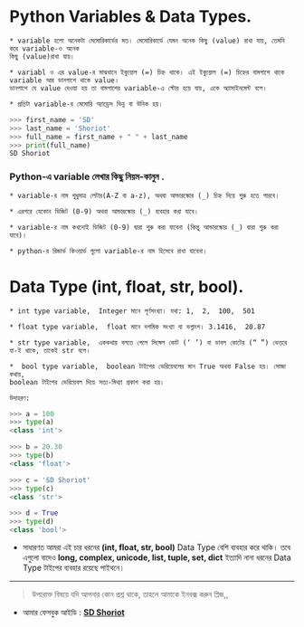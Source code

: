 # Python Variables & Data Types.

	* variable হলো অনেকটা মেমোরিকার্ডের মত। মেমোরিকার্ডে যেমন অনেক কিছু (value) রাখা যায়, তেমনি করে variable-ও অনেক 
	কিছু (value)রাখা যায়। 

	* variabl ও এর value-র মাঝখানে ইক্যুয়াল (=) চিহ্ন থাকে। এই ইক্যুয়াল (=) চিহ্নের বামপাশে থাকে variable আর ডানপাশে থাকে value। 
	ডানপাশে যে value দেওয়া হয় তা বামপাশের variable-এ স্টোর হয়ে যায়, একে অ্যাসাইনমেন্ট বলে।
    
    * প্রতিটা variable-র মেমোরি অ্যাড্রেস ভিন্ন বা উনিক হয়।


```python
>>> first_name = 'SD'
>>> last_name = 'Shoriot'
>>> full_name = first_name + " " + last_name
>>> print(full_name)
SD Shoriot
```

### Python-এ variable লেখার কিছু নিয়ম-কানুন .

	* variable-র নাম শুধুমাত্র লেটার(A-Z বা a-z), অথবা আন্ডারস্কোর (_) চিহ্ন দিয়ে শুরু হতে পারবে।

	* এরপরে যেকোন ডিজিট (0-9) অথবা আন্ডারস্কোর (_) ব্যবহার করা যাবে।

	* variable-র নাম কখনোই ডিজিট (0-9) দ্বারা শুরু করা যাবেনা (কিন্তু আন্ডারস্কোর (_) দ্বারা শুরু করা যাবে)।

	* python-র রিজার্ভ কিওয়ার্ড গুলো variable-র নাম হিসেবে রাখা যাবেনা।


# Data Type (int, float, str, bool).

	* int type variable,  Integer মানে পূর্ণসংখ্যা। যথা: 1,  2,  100,  501

	* float type variable,  float মানে দশমিক সংখ্যা বা ভগ্নাংশ। 3.1416,  20.87

	* str type variable,  এককথায় বলতে গেলে সিঙ্গেল কোট (‘ ’) বা ডাবল কোটের (“ ”) ভেতরে যা-ই থাকে, তাকেই str বলে।

	*  bool type variable,  boolean টাইপের ভেরিয়েবলের মান True অথবা False হয়। সোজা কথায়,  
	boolean টাইপের ভেরিয়েবল দিয়ে সত্য-মিথ্যা প্রকাশ করা হয়।

	উদাহরণ:

```python
>>> a = 100
>>> type(a)
<class 'int'>

>>> b = 20.30
>>> type(b)
<class 'float'>

>>> c = 'SD Shoriot'
>>> type(c)
<class 'str'>

>>> d = True
>>> type(d)
<class 'bool'>
```

* সাধারণত আমরা এই চার ধরনের **(int, float, str, bool)** Data Type বেশি ব্যবহার করে থাকি। তবে এগুলো বাদেও 
**long, complex, unicode, list, tuple, set, dict** ইত্যাদি নানা ধরনের Data Type টাইপের  ব্যবহার রয়েছে পাইথনে।


---

> উপরোক্ত বিষয়ে যদি আপনার কোন প্রশ্ন থাকে, তাহলে আমাকে ইনবক্স করুন প্লিজ,,

* আমার ফেসবুক আইডি :  **[SD Shoriot](https://www.facebook.com/shoriot)**